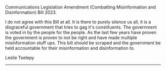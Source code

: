 Communications Legislation Amendment (Combatting Misinformation and Disinformation) Bill 2023.

I do not agree with this Bill at all. It is there to purely silence us all, it is a disgraceful government that
tries to gag it's constituents. The government is voted in by the people for the people. As the last
few years have proven the government is proven to not be right and have made multiple
misinformation stuff ups. This bill should be scraped and the government be held accountable for
their misinformation and disinformation to.

Leslie Tselepy


-----

